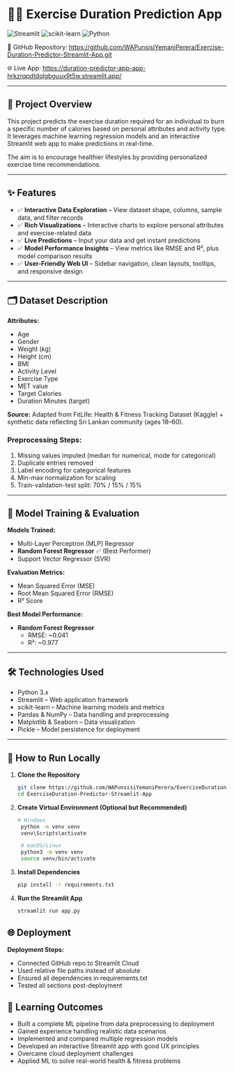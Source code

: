# 🏋️‍♂️ Exercise Duration Prediction App

![Streamlit](https://img.shields.io/badge/Streamlit-FF4B4B?style=for-the-badge&logo=Streamlit&logoColor=white)
![scikit-learn](https://img.shields.io/badge/scikit--learn-F7931E?style=for-the-badge&logo=scikit-learn&logoColor=white)
![Python](https://img.shields.io/badge/Python-3776AB?style=for-the-badge&logo=python&logoColor=white)


🔗 GitHub Repository: https://github.com/WAPunsisiYemaniPerera/Exercise-Duration-Predictor-Streamlit-App.git

🌐 Live App: https://duration-predictor-app-app-hrkzrqpdtdqlgbguux9t5w.streamlit.app/

---

## 📖 Project Overview

This project predicts the exercise duration required for an individual to burn a specific number of calories based on personal attributes and activity type. It leverages machine learning regression models and an interactive Streamlit web app to make predictions in real-time.

The aim is to encourage healthier lifestyles by providing personalized exercise time recommendations.

---

## ✨ Features

- ✅ **Interactive Data Exploration** – View dataset shape, columns, sample data, and filter records  
- ✅ **Rich Visualizations** – Interactive charts to explore personal attributes and exercise-related data  
- ✅ **Live Predictions** – Input your data and get instant predictions  
- ✅ **Model Performance Insights** – View metrics like RMSE and R², plus model comparison results  
- ✅ **User-Friendly Web UI** – Sidebar navigation, clean layouts, tooltips, and responsive design  

---

## 🗂️ Dataset Description

**Attributes:**  
- Age  
- Gender  
- Weight (kg)  
- Height (cm)  
- BMI  
- Activity Level  
- Exercise Type  
- MET value  
- Target Calories  
- Duration Minutes (target)

**Source:** Adapted from FitLife: Health & Fitness Tracking Dataset (Kaggle) + synthetic data reflecting Sri Lankan community (ages 18–60).

### Preprocessing Steps:
1. Missing values imputed (median for numerical, mode for categorical)  
2. Duplicate entries removed  
3. Label encoding for categorical features  
4. Min-max normalization for scaling  
5. Train-validation-test split: 70% / 15% / 15%  

---

## 🧠 Model Training & Evaluation

**Models Trained:**
- Multi-Layer Perceptron (MLP) Regressor  
- **Random Forest Regressor** ✅ (Best Performer)  
- Support Vector Regressor (SVR)  

**Evaluation Metrics:**
- Mean Squared Error (MSE)  
- Root Mean Squared Error (RMSE)  
- R² Score  

**Best Model Performance:**
- **Random Forest Regressor**  
  - RMSE: ~0.041  
  - R²: ~0.977  

---

## 🛠️ Technologies Used

- Python 3.x  
- Streamlit – Web application framework  
- scikit-learn – Machine learning models and metrics  
- Pandas & NumPy – Data handling and preprocessing  
- Matplotlib & Seaborn – Data visualization  
- Pickle – Model persistence for deployment  

---

## 🚀 How to Run Locally

1. **Clone the Repository**
   ```bash
   git clone https://github.com/WAPunsisiYemaniPerera/ExerciseDuration-Predictor-Streamlit-App.git
   cd ExerciseDuration-Predictor-Streamlit-App

2. **Create Virtual Environment (Optional but Recommended)**
   ```bash
   # Windows
    python -m venv venv
    venv\Scripts\activate

    # macOS/Linux
    python3 -m venv venv
    source venv/bin/activate
   
3. **Install Dependencies**
    ```bash
   pip install -r requirements.txt

4. **Run the Streamlit App**
   ```bash
   streamlit run app.py


## 🌐 Deployment
**Deployment Steps:**
- Connected GitHub repo to Streamlit Cloud
- Used relative file paths instead of absolute
- Ensured all dependencies in requirements.txt
- Tested all sections post-deployment

## 🎯 Learning Outcomes
- Built a complete ML pipeline from data preprocessing to deployment
- Gained experience handling realistic data scenarios
- Implemented and compared multiple regression models
- Developed an interactive Streamlit app with good UX principles
- Overcame cloud deployment challenges
- Applied ML to solve real-world health & fitness problems
